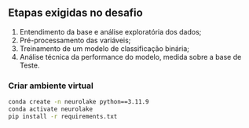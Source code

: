 ## Etapas exigidas no desafio

1. Entendimento da base e análise exploratória dos dados;
2. Pré-processamento das variáveis;
3. Treinamento de um modelo de classificação binária;
4. Análise técnica da performance do modelo, medida sobre a base de Teste.

### Criar ambiente virtual

```bash
conda create -n neurolake python==3.11.9
conda activate neurolake
pip install -r requirements.txt
```